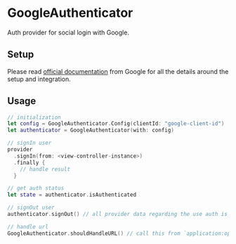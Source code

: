 # GoogleAuthenticator

Auth provider for social login with Google.

## Setup
Please read [official documentation](https://developers.google.com/identity/sign-in/ios/start-integrating) from Google for all the details around the setup and integration.

## Usage

```swift
// initialization
let config = GoogleAuthenticator.Config(clientId: "google-client-id")
let authenticator = GoogleAuthenticator(with: config)

// signIn user
provider
  .signIn(from: <view-controller-instance>)
  .finally {
    // handle result
  }

// get auth status
let state = authenticator.isAuthenticated

// signOut user
authenticator.signOut() // all provider data regarding the use auth is cleared at this point

// handle url
GoogleAuthenticator.shouldHandleURL() // call this from `application:openURL:options:` in UIApplicationDelegate
```
